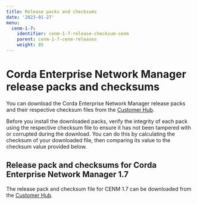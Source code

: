 ```yaml
---
title: Release packs and checksums
date: '2023-01-27'
menu:
  cenm-1-7:
    identifier: cenm-1-7-release-checksum-cenm
    parent: cenm-1-7-cenm-releases
    weight: 85
---
```


# Corda Enterprise Network Manager release packs and checksums

You can download the Corda Enterprise Network Manager release packs and their respective checksum files from the [Customer Hub](https://customerhub.r3.com/).

Before you install the downloaded packs, verify the integrity of each pack using the respective checksum file to ensure it has not been tampered with or corrupted during the download. You can do this by calculating the checksum of your downloaded file, then comparing its value to the checksum value provided below.

## Release pack and checksums for Corda Enterprise Network Manager 1.7

The release pack and checksum file for CENM 1.7 can be downloaded from the [Customer Hub](https://customerhub.r3.com/s/).
